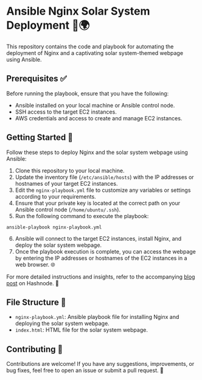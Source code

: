 
# Ansible Nginx Solar System Deployment 🚀🌍

This repository contains the code and playbook for automating the deployment of Nginx and a captivating solar system-themed webpage using Ansible.

## Prerequisites ✅

Before running the playbook, ensure that you have the following:

- Ansible installed on your local machine or Ansible control node.
- SSH access to the target EC2 instances.
- AWS credentials and access to create and manage EC2 instances.

## Getting Started 🚀

Follow these steps to deploy Nginx and the solar system webpage using Ansible:

1. Clone this repository to your local machine.
2. Update the inventory file (`/etc/ansible/hosts`) with the IP addresses or hostnames of your target EC2 instances.
3. Edit the `nginx-playbook.yml` file to customize any variables or settings according to your requirements.
4. Ensure that your private key is located at the correct path on your Ansible control node (`/home/ubuntu/.ssh`).
5. Run the following command to execute the playbook:

```shell
ansible-playbook nginx-playbook.yml
```

6. Ansible will connect to the target EC2 instances, install Nginx, and deploy the solar system webpage.
7. Once the playbook execution is complete, you can access the webpage by entering the IP addresses or hostnames of the EC2 instances in a web browser. 🌐

For more detailed instructions and insights, refer to the accompanying [blog post](https://dhananjaykulkarni.hashnode.dev/ansible-project-automating-infrastructure-deployment) on Hashnode. 📖

## File Structure 📁

- `nginx-playbook.yml`: Ansible playbook file for installing Nginx and deploying the solar system webpage.
- `index.html`: HTML file for the solar system webpage.

## Contributing 🤝

Contributions are welcome! If you have any suggestions, improvements, or bug fixes, feel free to open an issue or submit a pull request. 🙌
